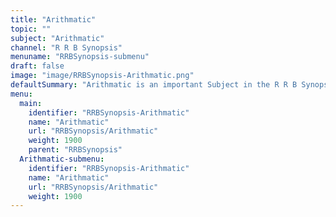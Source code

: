 ```yaml
---
title: "Arithmatic"
topic: ""
subject: "Arithmatic"
channel: "R R B Synopsis"
menuname: "RRBSynopsis-submenu"
draft: false
image: "image/RRBSynopsis-Arithmatic.png"
defaultSummary: "Arithmatic is an important Subject in the R R B Synopsis course.  Please review all the topics and associated testing material to perform well on the R R B Synopsis related Exams."
menu:
  main:
    identifier: "RRBSynopsis-Arithmatic"
    name: "Arithmatic"
    url: "RRBSynopsis/Arithmatic"
    weight: 1900
    parent: "RRBSynopsis"
  Arithmatic-submenu:
    identifier: "RRBSynopsis-Arithmatic"
    name: "Arithmatic"
    url: "RRBSynopsis/Arithmatic"
    weight: 1900
---
```
















